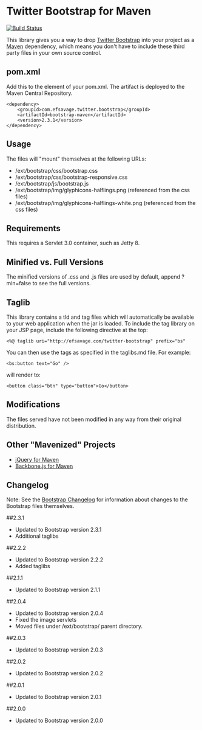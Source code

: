 Twitter Bootstrap for Maven
=============
[![Build Status](https://secure.travis-ci.org/efsavage/Bootstrap-Maven.png?branch=master)](http://travis-ci.org/efsavage/Bootstrap-Maven)

This library gives you a way to drop [Twitter Bootstrap](http://twitter.github.com/bootstrap) into your project as a [Maven](maven.apache.org) dependency, which means you don't have to include these third party files in your own source control.

pom.xml
-------

Add this to the <dependencies> element of your pom.xml.  The artifact is deployed to the Maven Central Repository.

	<dependency>
    	<groupId>com.efsavage.twitter.bootstrap</groupId>
    	<artifactId>bootstrap-maven</artifactId>
    	<version>2.3.1</version>
	</dependency>

Usage
-------
The files will "mount" themselves at the following URLs:

* /ext/bootstrap/css/bootstrap.css
* /ext/bootstrap/css/bootstrap-responsive.css
* /ext/bootstrap/js/bootstrap.js
* /ext/bootstrap/img/glyphicons-halflings.png (referenced from the css files)
* /ext/bootstrap/img/glyphicons-halflings-white.png (referenced from the css files)

Requirements
-------

This requires a Servlet 3.0 container, such as Jetty 8.

Minified vs. Full Versions
-------
The minified versions of .css and .js files are used by default, append ?min=false to see the full versions.

Taglib
-------
This library contains a tld and tag files which will automatically be available to your web application when the jar is loaded.  To include the tag library on your JSP page, include the following directive at the top:

    <%@ taglib uri="http://efsavage.com/twitter-bootstrap" prefix="bs" 

You can then use the tags as specified in the taglibs.md file.  For example:

    <bs:button text="Go" />

will render to:

    <button class="btn" type="button">Go</button>

Modifications
-------
The files served have not been modified in any way from their original distribution.

Other "Mavenized" Projects
-------
* [jQuery for Maven](https://github.com/efsavage/jQuery-Maven)
* [Backbone.js for Maven](https://github.com/efsavage/Backbone-Maven)

Changelog
-------
Note: See the [Bootstrap Changelog](https://github.com/twitter/bootstrap/wiki/Changelog) for information about changes to the Bootstrap files themselves.

##2.3.1
* Updated to Bootstrap version 2.3.1
* Additional taglibs

##2.2.2
* Updated to Bootstrap version 2.2.2
* Added taglibs

##2.1.1
* Updated to Bootstrap version 2.1.1

##2.0.4
* Updated to Bootstrap version 2.0.4
* Fixed the image servlets
* Moved files under /ext/bootstrap/ parent directory.

##2.0.3
* Updated to Bootstrap version 2.0.3

##2.0.2
* Updated to Bootstrap version 2.0.2

##2.0.1
* Updated to Bootstrap version 2.0.1

##2.0.0
* Updated to Bootstrap version 2.0.0